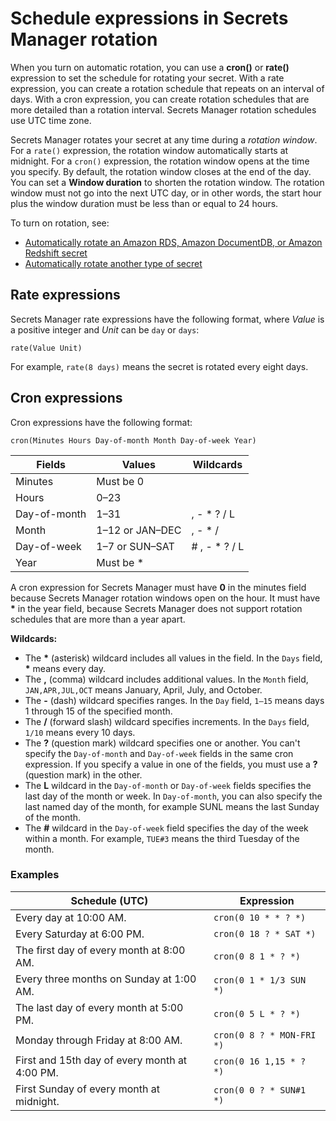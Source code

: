 # Schedule expressions in Secrets Manager rotation<a name="rotate-secrets_schedule"></a>

When you turn on automatic rotation, you can use a **cron\(\)** or **rate\(\)** expression to set the schedule for rotating your secret\. With a rate expression, you can create a rotation schedule that repeats on an interval of days\. With a cron expression, you can create rotation schedules that are more detailed than a rotation interval\. Secrets Manager rotation schedules use UTC time zone\. 

Secrets Manager rotates your secret at any time during a *rotation window*\. For a `rate()` expression, the rotation window automatically starts at midnight\. For a `cron()` expression, the rotation window opens at the time you specify\. By default, the rotation window closes at the end of the day\. You can set a **Window duration** to shorten the rotation window\. The rotation window must not go into the next UTC day, or in other words, the start hour plus the window duration must be less than or equal to 24 hours\.

To turn on rotation, see:
+  [Automatically rotate an Amazon RDS, Amazon DocumentDB, or Amazon Redshift secret](rotate-secrets_turn-on-for-db.md)
+ [Automatically rotate another type of secret](rotate-secrets_turn-on-for-other.md)

## Rate expressions<a name="rotate-secrets_schedule-rate"></a>

Secrets Manager rate expressions have the following format, where *Value* is a positive integer and *Unit* can be `day` or `days`:

```
rate(Value Unit)
```

For example, `rate(8 days)` means the secret is rotated every eight days\.

## Cron expressions<a name="rotate-secrets_schedule-cron"></a>

Cron expressions have the following format:

```
cron(Minutes Hours Day-of-month Month Day-of-week Year)
```


| **Fields** | **Values** | **Wildcards** | 
| --- | --- | --- | 
|  Minutes  | Must be 0 |  | 
|  Hours  |  0–23  |  | 
|  Day\-of\-month  |  1–31  |  , \- \* ? / L  | 
|  Month  |  1–12 or JAN–DEC  |  , \- \* /  | 
|  Day\-of\-week  |  1–7 or SUN–SAT  |  \# , \- \* ? / L  | 
|  Year  | Must be \* |  | 

A cron expression for Secrets Manager must have **0** in the minutes field because Secrets Manager rotation windows open on the hour\. It must have **\*** in the year field, because Secrets Manager does not support rotation schedules that are more than a year apart\.

**Wildcards:**
+ The **\*** \(asterisk\) wildcard includes all values in the field\. In the `Days` field, **\*** means every day\.
+ The **,** \(comma\) wildcard includes additional values\. In the `Month` field, `JAN,APR,JUL,OCT` means January, April, July, and October\.
+ The **\-** \(dash\) wildcard specifies ranges\. In the `Day` field, `1–15` means days 1 through 15 of the specified month\.
+ The **/** \(forward slash\) wildcard specifies increments\. In the `Days` field, `1/10` means every 10 days\.
+ The **?** \(question mark\) wildcard specifies one or another\. You can't specify the `Day-of-month` and `Day-of-week` fields in the same cron expression\. If you specify a value in one of the fields, you must use a **?** \(question mark\) in the other\.
+ The **L** wildcard in the `Day-of-month` or `Day-of-week` fields specifies the last day of the month or week\. In `Day-of-month`, you can also specify the last named day of the month, for example SUNL means the last Sunday of the month\.
+ The **\#** wildcard in the `Day-of-week` field specifies the day of the week within a month\. For example, `TUE#3` means the third Tuesday of the month\. 

### Examples<a name="rotate-secrets_cron-examples"></a>


| Schedule \(UTC\) | Expression | 
| --- | --- | 
| Every day at 10:00 AM\. |  `cron(0 10 * * ? *)`  | 
|  Every Saturday at 6:00 PM\.  |  `cron(0 18 ? * SAT *)`  | 
|  The first day of every month at 8:00 AM\.  |  `cron(0 8 1 * ? *)`  | 
|  Every three months on Sunday at 1:00 AM\.  |  `cron(0 1 * 1/3 SUN *)`  | 
|  The last day of every month at 5:00 PM\.  |  `cron(0 5 L * ? *)`  | 
|  Monday through Friday at 8:00 AM\.  |  `cron(0 8 ? * MON-FRI *)`  | 
|  First and 15th day of every month at 4:00 PM\.  |  `cron(0 16 1,15 * ? *)`  | 
|  First Sunday of every month at midnight\.  |  `cron(0 0 ? * SUN#1 *)`  | 